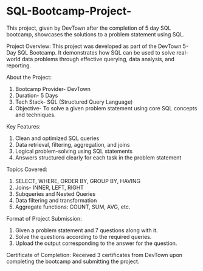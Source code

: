 # SQL-Bootcamp-Project-
This project, given by DevTown after the completion of 5 day SQL bootcamp, showcases the solutions to a problem statement using SQL.  

Project Overview:
This project was developed as part of the DevTown 5-Day SQL Bootcamp. It demonstrates how SQL can be used to solve real-world data problems through effective querying, data analysis, and reporting.

About the Project:
1. Bootcamp Provider- DevTown
2. Duration- 5 Days
3. Tech Stack- SQL (Structured Query Language)
4. Objective- To solve a given problem statement using core SQL concepts and techniques.

Key Features:
1. Clean and optimized SQL queries
2. Data retrieval, filtering, aggregation, and joins
3. Logical problem-solving using SQL statements
4. Answers structured clearly for each task in the problem statement

Topics Covered:
1. SELECT, WHERE, ORDER BY, GROUP BY, HAVING
2. Joins- INNER, LEFT, RIGHT
3. Subqueries and Nested Queries
4. Data filtering and transformation
5. Aggregate functions: COUNT, SUM, AVG, etc.

Format of Project Submission:
1. Given a problem statement and 7 questions along with it.
2. Solve the questions according to the required queries.
3. Upload the output corresponding to the answer for the question.

Certificate of Completion:
Received 3 certificates from DevTown upon completing the bootcamp and submitting the project.
